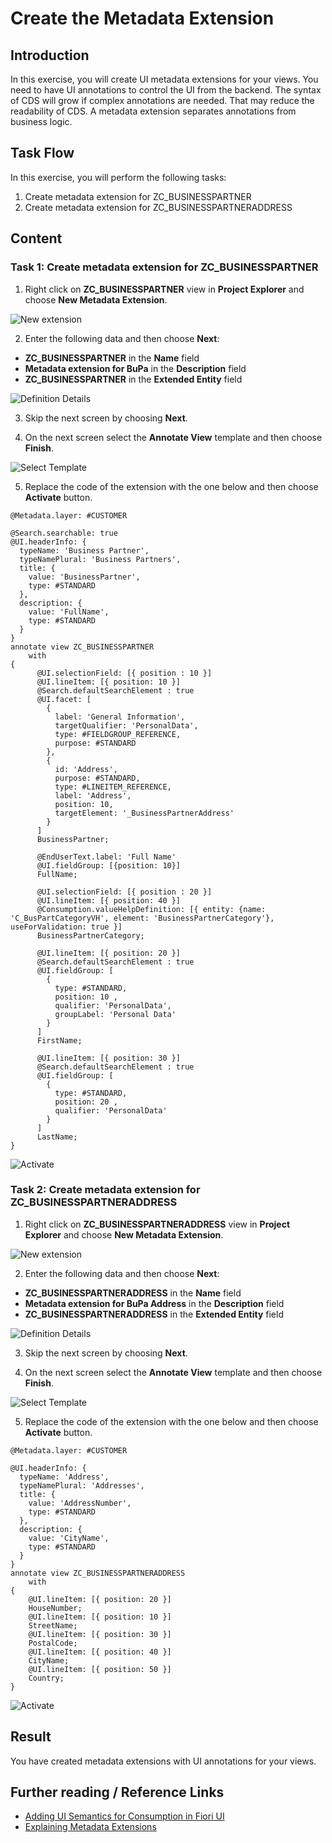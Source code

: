 # Create the Metadata Extension

## Introduction 

In this exercise, you will create UI metadata extensions for your views. You need to have UI annotations to control the UI from the backend. The syntax of CDS will grow if complex annotations are needed. That may reduce the readability of CDS. A metadata extension separates annotations from business logic.

## Task Flow  

In this exercise, you will perform the following tasks:

1. Create metadata extension for ZC_BUSINESSPARTNER
2. Create metadata extension for ZC_BUSINESSPARTNERADDRESS

## Content

### Task 1: Create metadata extension for ZC_BUSINESSPARTNER

1. Right click on **ZC_BUSINESSPARTNER** view in **Project Explorer** and choose **New Metadata Extension**.

  ![New extension](./img/0160-new-metadata-extension-for-bupa.png)

2. Enter the following data and then choose **Next**:
  - **ZC_BUSINESSPARTNER** in the **Name** field
  - **Metadata extension for BuPa** in the **Description** field
  - **ZC_BUSINESSPARTNER** in the **Extended Entity** field

  ![Definition Details](img/0165-bupa-metadata-extension-details.png)

3. Skip the next screen by choosing **Next**.

4. On the next screen select the **Annotate View** template and then choose **Finish**.

  ![Select Template](img/0170-metadata-extension-template.png)

5. Replace the code of the extension with the one below and then choose **Activate** button.

~~~abap
@Metadata.layer: #CUSTOMER

@Search.searchable: true
@UI.headerInfo: {
  typeName: 'Business Partner',
  typeNamePlural: 'Business Partners',
  title: {
    value: 'BusinessPartner',
    type: #STANDARD
  },
  description: {
    value: 'FullName',
    type: #STANDARD
  }
}
annotate view ZC_BUSINESSPARTNER
    with 
{
      @UI.selectionField: [{ position : 10 }]
      @UI.lineItem: [{ position: 10 }]
      @Search.defaultSearchElement : true
      @UI.facet: [
        {
          label: 'General Information',
          targetQualifier: 'PersonalData',
          type: #FIELDGROUP_REFERENCE,
          purpose: #STANDARD
        },
        {
          id: 'Address',
          purpose: #STANDARD,
          type: #LINEITEM_REFERENCE,
          label: 'Address',
          position: 10,
          targetElement: '_BusinessPartnerAddress'
        }
      ]
      BusinessPartner;

      @EndUserText.label: 'Full Name'
      @UI.fieldGroup: [{position: 10}]
      FullName;
      
      @UI.selectionField: [{ position : 20 }]
      @UI.lineItem: [{ position: 40 }]
      @Consumption.valueHelpDefinition: [{ entity: {name: 'C_BusPartCategoryVH', element: 'BusinessPartnerCategory'}, useForValidation: true }]
      BusinessPartnerCategory;   
      
      @UI.lineItem: [{ position: 20 }]
      @Search.defaultSearchElement : true
      @UI.fieldGroup: [
        {
          type: #STANDARD,
          position: 10 ,
          qualifier: 'PersonalData',
          groupLabel: 'Personal Data'
        }
      ]
      FirstName;
      
      @UI.lineItem: [{ position: 30 }]
      @Search.defaultSearchElement : true
      @UI.fieldGroup: [
        {
          type: #STANDARD,
          position: 20 ,
          qualifier: 'PersonalData'
        }
      ]
      LastName;      
}
~~~

  ![Activate](./img/0175-activate-bupa-metadata-extension.png)

### Task 2: Create metadata extension for ZC_BUSINESSPARTNERADDRESS

1. Right click on **ZC_BUSINESSPARTNERADDRESS** view in **Project Explorer** and choose **New Metadata Extension**.

  ![New extension](./img/0180-new-metadata-extension-for-bupa-address.png)

2. Enter the following data and then choose **Next**:
  - **ZC_BUSINESSPARTNERADDRESS** in the **Name** field
  - **Metadata extension for BuPa Address** in the **Description** field
  - **ZC_BUSINESSPARTNERADDRESS** in the **Extended Entity** field

  ![Definition Details](img/0185-bupa-address-metadata-extension-details.png)

3. Skip the next screen by choosing **Next**.

4. On the next screen select the **Annotate View** template and then choose **Finish**.

  ![Select Template](img/0170-metadata-extension-template.png)

5. Replace the code of the extension with the one below and then choose **Activate** button.

~~~abap
@Metadata.layer: #CUSTOMER

@UI.headerInfo: {
  typeName: 'Address',
  typeNamePlural: 'Addresses',
  title: {
    value: 'AddressNumber',
    type: #STANDARD
  },
  description: {
    value: 'CityName',
    type: #STANDARD
  }
}
annotate view ZC_BUSINESSPARTNERADDRESS
    with 
{
    @UI.lineItem: [{ position: 20 }]
    HouseNumber;
    @UI.lineItem: [{ position: 10 }]
    StreetName;
    @UI.lineItem: [{ position: 30 }]
    PostalCode;
    @UI.lineItem: [{ position: 40 }]
    CityName;
    @UI.lineItem: [{ position: 50 }]
    Country;    
}
~~~

  ![Activate](./img/0190-activate-bupa-address-metadata-extension.png)

## Result

You have created metadata extensions with UI annotations for your views.

## Further reading / Reference Links

- [Adding UI Semantics for Consumption in Fiori UI](https://help.sap.com/docs/ABAP_PLATFORM/cc0c305d2fab47bd808adcad3ca7ee9d/5a360fcb06464160a0a8eb60a053307a.html)
- [Explaining Metadata Extensions](https://learning.sap.com/learning-journeys/develop-sapui5-applications/explaining-metadata-extension_e6f582d8-ee73-410a-9b96-897452de936d)

